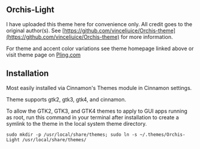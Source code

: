 ## Orchis-Light

I have uploaded this theme here for convenience only. All credit goes to the original author(s). See [https://github.com/vinceliuice/Orchis-theme](https://github.com/vinceliuice/Orchis-theme) for more information.

For theme and accent color variations see theme homepage linked above or visit theme page on [Pling.com](https://www.gnome-look.org/p/1357889)

## Installation

Most easily installed via Cinnamon's Themes module in Cinnamon settings.

Theme supports gtk2, gtk3, gtk4, and cinnamon.

To allow the GTK2, GTK3, and GTK4 themes to apply to GUI apps running as root, run this command in your terminal after installation to create a symlink to the theme in the local system theme directory.

`sudo mkdir -p /usr/local/share/themes; sudo ln -s ~/.themes/Orchis-Light /usr/local/share/themes/`


